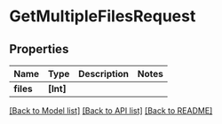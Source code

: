 # GetMultipleFilesRequest

## Properties

Name | Type | Description | Notes
------------ | ------------- | ------------- | -------------
**files** | **[Int]** |  | 

[[Back to Model list]](../#documentation-for-models) [[Back to API list]](../#documentation-for-api-endpoints) [[Back to README]](../)


